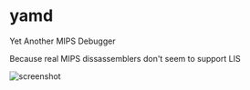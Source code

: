 # yamd
Yet Another MIPS Debugger

Because real MIPS dissassemblers don't seem to support LIS

![screenshot](http://imgur.com/hp0qgEI.png)
